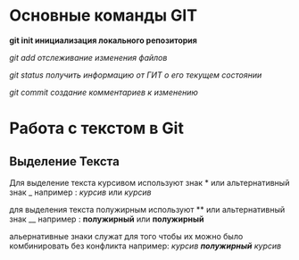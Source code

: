 # Основные команды GIT

**git init инициализация локального репозитория**

*git add отслеживание изменения файлов*

*git status получить информацию от ГИТ о его текущем состоянии*

*git commit создание комментариев к изменению*

# Работа с текстом в Git

## Выделение Текста

Для выделение текста курсивом используют знак *  или альтернативный знак _ например :
*курсив* или _курсив_

для выделения текста полужирным используют ** или альтернативный знак __ например :
**полужирный** или __полужирный__

альернативные знаки служат для того чтобы их можно было комбинировать без конфликта например: 
*курсив __полужирный__ курсив*

## 

##
##
##
##
##
##
